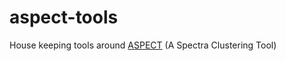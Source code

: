 # aspect-tools
House keeping tools around [ASPECT](http://www.tls-tautenburg.de/TLS/fileadmin/forschung/meus/ASPECT/ASPECT.html) (A Spectra Clustering Tool)
